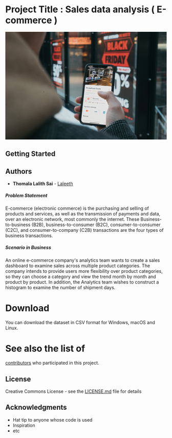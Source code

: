 # Project Title : Sales data analysis ( E-commerce )
![WebApp](https://github.com/Laleeth/Sales_analysis/blob/main/cardmapr-pwxESDWRwDE-unsplash.jpg)

## Getting Started

## Authors
  - **Thomala Lalith Sai** -
    [Laleeth](https://github.com/Laleeth)

##### Problem Statement
E-commerce (electronic commerce) is the purchasing and selling of products and services, as well as the transmission of payments and data, over an electronic network, most commonly the internet. These Business-to-business (B2B), business-to-consumer (B2C), consumer-to-consumer (C2C), and consumer-to-company (C2B) transactions are the four types of business transactions.

##### Scenario in Business
An online e-commerce company's analytics team wants to create a sales dashboard to examine sales across multiple product categories. The company intends to provide users more flexibility over product categories, so they can choose a category and view the trend month by month and product by product.
In addition, the Analytics team wishes to construct a histogram to examine the number of shipment days.

# Download
You can download the dataset in CSV format for Windows, macOS and Linux.

# See also the list of
[contributors](https://github.com/Laleeth)
who participated in this project.

## License
Creative Commons License - see the [LICENSE.md](LICENSE.md) file for
details

## Acknowledgments

  - Hat tip to anyone whose code is used
  - Inspiration
  - etc
